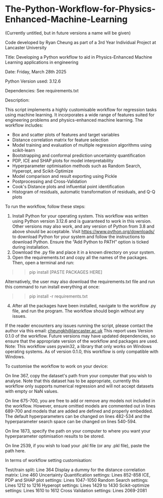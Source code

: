 # The-Python-Workflow-for-Physics-Enhanced-Machine-Learning

(Currently untitled, but in future versions a name will be given)

Code developed by Ryan Cheung as part of a 3rd Year Individual Project at Lancaster University

Title: Developing a Python workflow to aid in Physics-Enhanced Machine Learning applications in engineering

Date: Friday, March 28th 2025

Python Version used: 3.12.6

Dependencies: See requirements.txt

Description:

This script implements a highly customisable workflow for regression tasks using machine learning.
It incorporates a wide range of features suited for engineering problems and physics-enhanced machine learning.
The workflow includes:

- Box and scatter plots of features and target variables
- Distance correlation matrix for feature selection
- Model training and evaluation of multiple regression algorithms using scikit-learn
- Bootstrapping and conformal prediction uncertainty quantification
- PDP, ICE and SHAP plots for model interpretability
- Hyperparameter optimisation methods such as Random Search, Hyperopt, and Scikit-Optimize
- Model comparison and result exporting using Pickle
- Postprocessing and Cross-Validation
- Cook's Distance plots and influential point identification
- Histogram of residuals, automatic transformation of residuals, and Q-Q plots

To run the workflow, follow these steps:
1)	Install Python for your operating system. This workflow was written using Python version 3.12.6 and is guaranteed to work in this version. Other versions may also work, and any version of Python from 3.8 and above should be acceptable.
Visit https://www.python.org/downloads/ to download Python for your system and follow the instructions to download Python. Ensure the “Add Python to PATH” option is ticked during installation.
2)	Download the .py file and place it in a known directory on your system. 
3)	Open the requirements.txt and copy all the names of the packages. Then, open a terminal and run:
>>pip install [PASTE PACKAGES HERE]

Alternatively, the user may also download the requirements.txt file and run this command to run install everything at once:
>>pip install -r requirements.txt

4)	After all the packages have been installed, navigate to the workflow .py file, and run the program. The workflow should begin without any issues.

If the reader encounters any issues running the script, please contact the author via this email: cheungkh@lancaster.ac.uk
This report uses Version 0.1.0 of the workflow. Future versions may have updated dependencies, so ensure that the appropriate version of the workflow and packages are used.
Note: This workflow uses pywin32, a library that only works on Windows operating systems. As of version 0.1.0, this workflow is only compatible with Windows.

To customise the workflow to work on your device:

On line 367, copy the dataset's path from your computer that you wish to analyse. Note that this dataset has to be appropriate, currently this workflow only supports numerical regression and will not accept datasets with empty or NaN values.

On line 675-700, you are free to add or remove any models not included in the workflow. However, ensure omitted models are commented out in lines 689-700 and models that are added are defined and properly embedded. The default hyperparameters can be changed on lines 482-534 and the hyperparameter search space can be changed on lines 540-594.

On line 1873, specify the path on your computer to where you want your hyperparameter optimisation results to be stored.

On line 2539, if you wish to load your .pkl file (or any .pkl file), paste the path here.

In terms of workflow setting customisation:

Test/train split: Line 364
Display a dummy for the distance correlation matrix: Line 460
Uncertainty Quantification settings: Lines 852-858
ICE, PDP and SHAP plot settings: Lines 1047-1050
Random Search settings: Lines 1212 to 1216
Hyperopt settings: Lines 1429 to 1430
Scikit-optimize settings: Lines 1610 to 1612
Cross Validation settings: Lines 2069-2081
